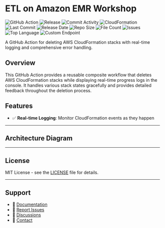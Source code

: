 # ETL on Amazon EMR Workshop

![GitHub Action](https://img.shields.io/badge/GitHub-Action-blue?logo=github)&nbsp;![Release](https://github.com/subhamay-bhattacharyya/2607-emr-cft/actions/workflows/release.yaml/badge.svg)&nbsp;![Commit Activity](https://img.shields.io/github/commit-activity/t/subhamay-bhattacharyya/2607-emr-cft)&nbsp;![CloudFormation](https://img.shields.io/badge/AWS-CloudFormation-orange?logo=amazonaws)&nbsp;![Last Commit](https://img.shields.io/github/last-commit/subhamay-bhattacharyya/2607-emr-cft)&nbsp;![Release Date](https://img.shields.io/github/release-date/subhamay-bhattacharyya/2607-emr-cft)&nbsp;![Repo Size](https://img.shields.io/github/repo-size/subhamay-bhattacharyya/2607-emr-cft)&nbsp;![File Count](https://img.shields.io/github/directory-file-count/subhamay-bhattacharyya/2607-emr-cft)&nbsp;![Issues](https://img.shields.io/github/issues/subhamay-bhattacharyya/2607-emr-cft)&nbsp;![Top Language](https://img.shields.io/github/languages/top/subhamay-bhattacharyya/2607-emr-cft)&nbsp;![Custom Endpoint](https://img.shields.io/endpoint?url=https://gist.githubusercontent.com/bsubhamay/7ed02dbdbbd4daa329d71c002386f426/raw/2607-emr-cft.json?)


A GitHub Action for deleting AWS CloudFormation stacks with real-time logging and comprehensive error handling.

## Overview

This GitHub Action provides a reusable composite workflow that deletes AWS CloudFormation stacks while displaying real-time progress logs in the console. It handles various stack states gracefully and provides detailed feedback throughout the deletion process.

## Features

- ✅ **Real-time Logging**: Monitor CloudFormation events as they happen

---

## Architecture Diagram


---

## License

MIT License - see the [LICENSE](LICENSE) file for details.

---

## Support

- 📖 [Documentation](https://github.com/subhamay-bhattacharyya/2607-emr-cft/wiki)
- 🐛 [Report Issues](https://github.com/subhamay-bhattacharyya/2607-emr-cft/issues)
- 💬 [Discussions](https://github.com/subhamay-bhattacharyya/2607-emr-cft/discussions)
- 📧 [Contact](mailto:support@subhamay.aws@gmail.com)